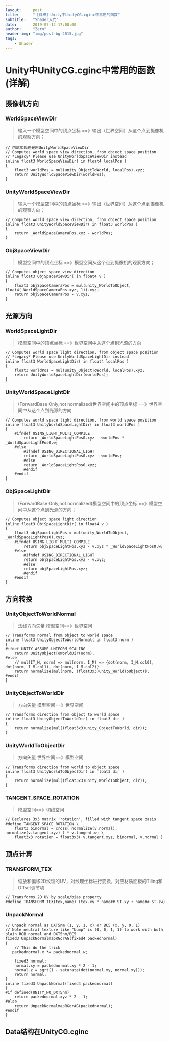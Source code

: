 ```yaml
---
layout:     post
title:      "【详细】Unity中UnityCG.cginc中常用的函数"
subtitle:   "Shader入门"
date:       2019-07-12 17:00:00
author:     "Zero"
header-img: "img/post-bg-2015.jpg"
tags:
    - Shader
---
```


# Unity中UnityCG.cginc中常用的函数(详解)



## 摄像机方向
### WorldSpaceViewDir
> 输入一个模型空间中的顶点坐标    ==》输出（世界空间）从这个点到摄像机的观察方向；
```
// 内部实现也是用UnityWorldSpaceViewDir
// Computes world space view direction, from object space position
// *Legacy* Please use UnityWorldSpaceViewDir instead
inline float3 WorldSpaceViewDir( in float4 localPos )
{
    float3 worldPos = mul(unity_ObjectToWorld, localPos).xyz;
    return UnityWorldSpaceViewDir(worldPos);
}
```
### UnityWorldSpaceViewDir
> 输入一个模型空间中的顶点坐标    ==》输出（世界空间）从这个点到摄像机的观察方向；
```
// Computes world space view direction, from object space position
inline float3 UnityWorldSpaceViewDir( in float3 worldPos )
{
    return _WorldSpaceCameraPos.xyz - worldPos;
}
```
### ObjSpaceViewDir
> 模型空间中的顶点坐标            ==》模型空间从这个点到摄像机的观察方向；
```
// Computes object space view direction
inline float3 ObjSpaceViewDir( in float4 v )
{
    float3 objSpaceCameraPos = mul(unity_WorldToObject, float4(_WorldSpaceCameraPos.xyz, 1)).xyz;
    return objSpaceCameraPos - v.xyz;
}
```

## 光源方向
### WorldSpaceLightDir
> 模型空间中的顶点坐标  ==》世界空间中从这个点到光源的方向
```
// Computes world space light direction, from object space position
// *Legacy* Please use UnityWorldSpaceLightDir instead
inline float3 WorldSpaceLightDir( in float4 localPos )
{
    float3 worldPos = mul(unity_ObjectToWorld, localPos).xyz;
    return UnityWorldSpaceLightDir(worldPos);
}
```
### UnityWorldSpaceLightDir
> (ForwardBase Only,not normalized)世界空间中的顶点坐标 ==》世界空间中从这个点到光源的方向
```
// Computes world space light direction, from world space position
inline float3 UnityWorldSpaceLightDir( in float3 worldPos )
{
    #ifndef USING_LIGHT_MULTI_COMPILE
        return _WorldSpaceLightPos0.xyz - worldPos * _WorldSpaceLightPos0.w;
    #else
        #ifndef USING_DIRECTIONAL_LIGHT
        return _WorldSpaceLightPos0.xyz - worldPos;
        #else
        return _WorldSpaceLightPos0.xyz;
        #endif
    #endif
}
```
### ObjSpaceLightDir
> (ForwardBase Only,not normalized)模型空间中的顶点坐标    ==》模型空间中从这个点到光源的方向；
```
// Computes object space light direction
inline float3 ObjSpaceLightDir( in float4 v )
{
    float3 objSpaceLightPos = mul(unity_WorldToObject, _WorldSpaceLightPos0).xyz;
    #ifndef USING_LIGHT_MULTI_COMPILE
        return objSpaceLightPos.xyz - v.xyz * _WorldSpaceLightPos0.w;
    #else
        #ifndef USING_DIRECTIONAL_LIGHT
        return objSpaceLightPos.xyz - v.xyz;
        #else
        return objSpaceLightPos.xyz;
        #endif
    #endif
}
```

## 方向转换

### UnityObjectToWorldNormal
> 法线方向矢量 模型空间==》世界空间
```
// Transforms normal from object to world space
inline float3 UnityObjectToWorldNormal( in float3 norm )
{
#ifdef UNITY_ASSUME_UNIFORM_SCALING
    return UnityObjectToWorldDir(norm);
#else
    // mul(IT_M, norm) => mul(norm, I_M) => {dot(norm, I_M.col0), dot(norm, I_M.col1), dot(norm, I_M.col2)}
    return normalize(mul(norm, (float3x3)unity_WorldToObject));
#endif
}
```
### UnityObjectToWorldDir
> 方向矢量 模型空间==》世界空间
```
// Transforms direction from object to world space
inline float3 UnityObjectToWorldDir( in float3 dir )
{
    return normalize(mul((float3x3)unity_ObjectToWorld, dir));
}
```
### UnityWorldToObjectDir
> 方向矢量 世界空间==》模型空间
```
// Transforms direction from world to object space
inline float3 UnityWorldToObjectDir( in float3 dir )
{
    return normalize(mul((float3x3)unity_WorldToObject, dir));
}
```
### TANGENT_SPACE_ROTATION
> 模型空间==》切线空间
```
// Declares 3x3 matrix 'rotation', filled with tangent space basis
#define TANGENT_SPACE_ROTATION \
    float3 binormal = cross( normalize(v.normal), normalize(v.tangent.xyz) ) * v.tangent.w; \
    float3x3 rotation = float3x3( v.tangent.xyz, binormal, v.normal )

```

## 顶点计算
### TRANSFORM_TEX
> 缩放和偏移2D纹理的UV，对纹理坐标进行变换，对应材质面板的Tiling和Offset调节项
```
// Transforms 2D UV by scale/bias property
#define TRANSFORM_TEX(tex,name) (tex.xy * name##_ST.xy + name##_ST.zw)
```

### UnpackNormal
```
// Unpack normal as DXT5nm (1, y, 1, x) or BC5 (x, y, 0, 1)
// Note neutral texture like "bump" is (0, 0, 1, 1) to work with both plain RGB normal and DXT5nm/BC5
fixed3 UnpackNormalmapRGorAG(fixed4 packednormal)
{
    // This do the trick
   packednormal.x *= packednormal.w;

    fixed3 normal;
    normal.xy = packednormal.xy * 2 - 1;
    normal.z = sqrt(1 - saturate(dot(normal.xy, normal.xy)));
    return normal;
}
inline fixed3 UnpackNormal(fixed4 packednormal)
{
#if defined(UNITY_NO_DXT5nm)
    return packednormal.xyz * 2 - 1;
#else
    return UnpackNormalmapRGorAG(packednormal);
#endif
}
```




## Data结构在UnityCG.cginc
